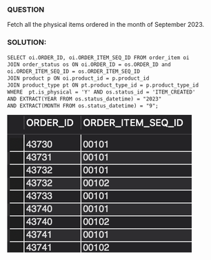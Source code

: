 ### QUESTION

Fetch all the physical items ordered in the month of September 2023.

### SOLUTION:

```
SELECT oi.ORDER_ID, oi.ORDER_ITEM_SEQ_ID FROM order_item oi 
JOIN order_status os ON oi.ORDER_ID = os.ORDER_ID and oi.ORDER_ITEM_SEQ_ID = os.ORDER_ITEM_SEQ_ID
JOIN product p ON oi.product_id = p.product_id
JOIN product_type pt ON pt.product_type_id = p.product_type_id 
WHERE  pt.is_physical = 'Y' AND os.status_id = 'ITEM_CREATED'
AND EXTRACT(YEAR FROM os.status_datetime) = "2023"
AND EXTRACT(MONTH FROM os.status_datetime) = "9";

```

![Alt text](image.png)